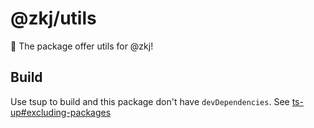 # @zkj/utils

🚀 The package offer utils for @zkj!

## Build

Use tsup to build and this package don't have `devDependencies`. See [ts-up#excluding-packages](https://tsup.egoist.dev/#excluding-packages)